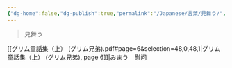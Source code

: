 ```yaml
---
{"dg-home":false,"dg-publish":true,"permalink":"/Japanese/言葉/見舞う/","dgPassFrontmatter":true}
---
```



> 見舞う

[[グリム童話集（上） (グリム兄弟).pdf#page=6&selection=48,0,48,1|グリム童話集（上） (グリム兄弟), page 6]]|みまう　慰问